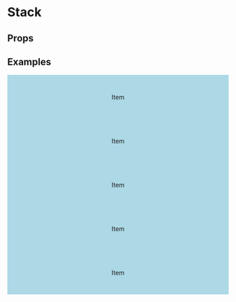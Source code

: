 <script lang="ts">
	import type { Space } from '$lib/types';
	import Stack from '$lib/Stack/index.svelte';
	import Sidebar from "$lib/Sidebar/index.svelte";
	import Cover from "$lib/Cover/index.svelte";
	import SqueezeContainer from '$lib/SqueezeContainer/index.svelte';
	import PropSelect from '$lib/PropSelect/index.svelte';

	import { space_options } from '../../preview-content/options';

	let stackSpace: Space = 'var(--s-1)';
</script>

<style>
	.item {
		display: flex;
		align-items: center;
		justify-content: center;
		width: 100%;
		max-width: none;
		height: 100px;
		background-color: lightblue;
	}
</style>

# Stack

## Props

<PropSelect options={space_options} name="stackSpace" bind:value={stackSpace} />

## Examples

<SqueezeContainer>
	<Stack {stackSpace}>
		<span class="item">Item</span>
		<span class="item">Item</span>
		<span class="item">Item</span>
		<span class="item">Item</span>
		<span class="item">Item</span>
	</Stack>
</SqueezeContainer>
